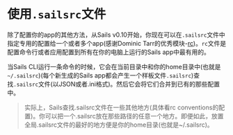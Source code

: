 # 使用`.sailsrc`文件
除了配置你的app的其他方法，从Sails v0.10开始，你现在可以在`.sailsrc`文件中指定专用的配置给一个或者多个app(感谢Dominic Tarr的优秀模块-[rc](https://github.com/dominictarr/rc))。`rc`文件是配置命令行或者应用配置到所有在你的电脑上运行的Sails app中最有用的。

当Sails CLI运行一条命令的时候，它会在当前目录中和你的home目录中(也就是`~/.sailsrc`)(每个新生成的Sails app都会产生一个样板文件`.sailsrc`)查找`.sailsrc`文件(以JSON或者.ini格式)。然后它会将它们合并到已有的那些配置中。

> 实际上，Sails查找.sailsrc文件在一些其他地方(具体看rc conventions的配置)。你可以把一个.sailsrc放在那些路径的任意一个地方。即便如此，放置全局.sailsrc文件的最好的地方便是你的home目录(也就是~/.sailsrc)。




<docmeta name="displayName" value="Using `.sailsrc` Files">

